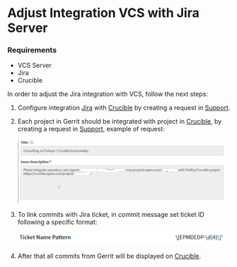 # Adjust Integration VCS with Jira Server
### Requirements
* VCS Server
* Jira
* Crucible

In order to adjust the Jira integration with VCS, follow the next steps:

1. Configure integration [Jira](https://jiraeu.epam.com) with [Crucible](https://crucible.epam.com/) by creating a request in [Support](https://support.epam.com/).

2. Each project in Gerrit should be integrated with project in [Crucible](https://crucible.epam.com/), by creating a request in [Support](https://support.epam.com/), example of request:

    ![example_request](../readme-resource/сrucible_integration_request.png "example_request")  

3. To link commits with Jira ticket, in commit message set ticket ID following a specific format:

    ![example_commit](../readme-resource/commit_message.png "example_commit")  

4. After that all commits from Gerrit will be displayed on [Crucible](https://crucible.epam.com/).